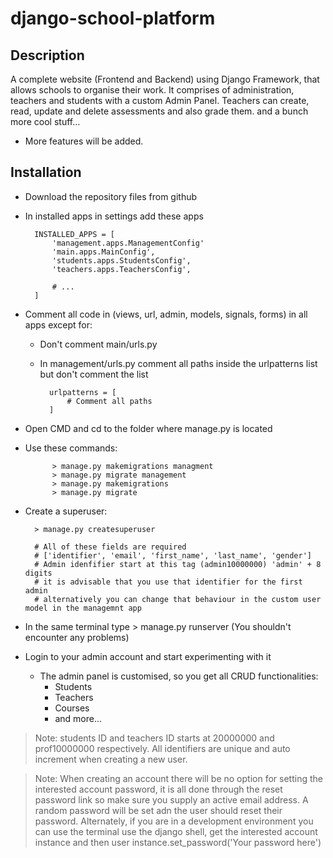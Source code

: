 # django-school-platform

## Description

A complete website (Frontend and Backend) using Django Framework, that allows schools to organise their work.
It comprises of administration, teachers and students with a custom Admin Panel.
Teachers can create, read, update and delete assessments and also grade them. 
and a bunch more cool stuff...
* More features will be added.

## Installation

* Download the repository files from github
* In installed apps in settings add these apps

        INSTALLED_APPS = [
            'management.apps.ManagementConfig'
            'main.apps.MainConfig',
            'students.apps.StudentsConfig',
            'teachers.apps.TeachersConfig',
            
            # ...
        ]

* Comment all code in (views, url, admin, models, signals, forms) in all apps except for:
    * Don't comment main/urls.py
    * In management/urls.py comment all paths inside the urlpatterns list but don't comment the list
    
            urlpatterns = [
                # Comment all paths
            ]

* Open CMD and cd to the folder where manage.py is located
* Use these commands:

            > manage.py makemigrations managment
            > manage.py migrate management
            > manage.py makemigrations
            > manage.py migrate

* Create a superuser:

        > manage.py createsuperuser
        
        # All of these fields are required
        # ['identifier', 'email', 'first_name', 'last_name', 'gender']
        # Admin idenfifier start at this tag (admin10000000) 'admin' + 8 digits
        # it is advisable that you use that identifier for the first admin
        # alternatively you can change that behaviour in the custom user model in the managemnt app
        
* In the same terminal type > manage.py runserver (You shouldn't encounter any problems)
* Login to your admin account and start experimenting with it
    * The admin panel is customised, so you get all CRUD functionalities:
        * Students
        * Teachers
        * Courses
        * and more...
> Note: students ID and teachers ID starts at 20000000 and prof10000000 respectively.
> All identifiers are unique and auto increment when creating a new user.

> Note: When creating an account there will be no option for setting the 
> interested account password, it is all done through the reset password link
> so make sure you supply an active email address. A random password will be set adn the user
> should reset their password.
> Alternately, if you are in a development environment you can use the terminal use the django shell,
> get the interested account instance and then user instance.set_password('Your password here')

    
        
 
            
        
        

